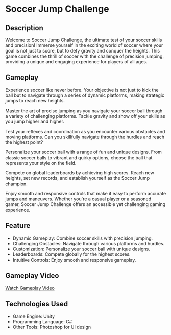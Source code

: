 # Soccer Jump Challenge

## Description
Welcome to Soccer Jump Challenge, the ultimate test of your soccer skills and precision! Immerse yourself in the exciting world of soccer where your goal is not just to score, but to defy gravity and conquer the heights. This game combines the thrill of soccer with the challenge of precision jumping, providing a unique and engaging experience for players of all ages.

## Gameplay
Experience soccer like never before. Your objective is not just to kick the ball but to navigate through a series of dynamic platforms, making strategic jumps to reach new heights.

Master the art of precise jumping as you navigate your soccer ball through a variety of challenging platforms. Tackle gravity and show off your skills as you jump higher and higher.

Test your reflexes and coordination as you encounter various obstacles and moving platforms. Can you skillfully navigate through the hurdles and reach the highest point?

Personalize your soccer ball with a range of fun and unique designs. From classic soccer balls to vibrant and quirky options, choose the ball that represents your style on the field.

Compete on global leaderboards by achieving high scores. Reach new heights, set new records, and establish yourself as the Soccer Jump champion.

Enjoy smooth and responsive controls that make it easy to perform accurate jumps and maneuvers. Whether you're a casual player or a seasoned gamer, Soccer Jump Challenge offers an accessible yet challenging gaming experience.

## Feature
- Dynamic Gameplay: Combine soccer skills with precision jumping.
- Challenging Obstacles: Navigate through various platforms and hurdles.
- Customization: Personalize your soccer ball with unique designs.
- Leaderboards: Compete globally for the highest scores.
- Intuitive Controls: Enjoy smooth and responsive gameplay.

## Gameplay Video

[Watch Gameplay Video](https://youtu.be/cJPwTE2E0v4)

## Technologies Used
- Game Engine: Unity
- Programming Language: C#
- Other Tools: Photoshop for UI design

